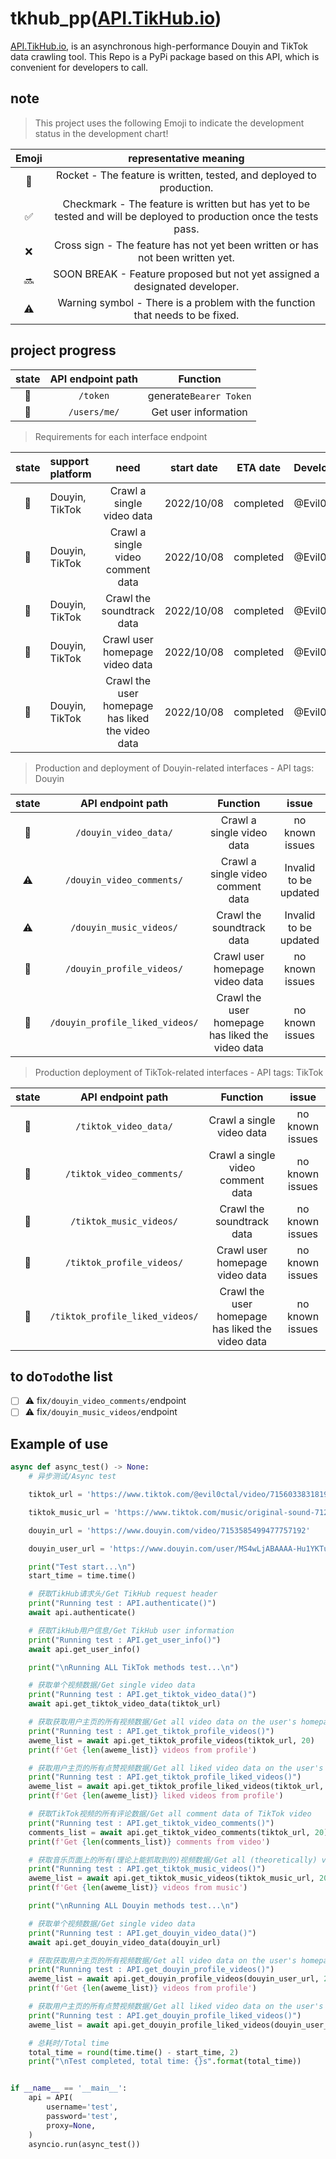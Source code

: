 # tkhub_pp([API.TikHub.io](https://api.tikhub.io/docs))

[API.TikHub.io](https://api.tikhub.io/docs), is an asynchronous high-performance Douyin and TikTok data crawling tool. This Repo is a PyPi package based on this API, which is convenient for developers to call.

## note

> This project uses the following Emoji to indicate the development status in the development chart!

| Emoji |                                                representative meaning                                               |
| :---: | :-----------------------------------------------------------------------------------------------------------------: |
|   🚀  |                         Rocket - The feature is written, tested, and deployed to production.                        |
|   ✅   | Checkmark - The feature is written but has yet to be tested and will be deployed to production once the tests pass. |
|   ❌   |                    Cross sign - The feature has not yet been written or has not been written yet.                   |
|   🔜  |                      SOON BREAK - Feature proposed but not yet assigned a designated developer.                     |
|   ⚠️  |                    Warning symbol - There is a problem with the function that needs to be fixed.                    |

## project progress

| state | API endpoint path |        Function        |
| :---: | :---------------: | :--------------------: |
|   🚀  |      `/token`     | generate`Bearer Token` |
|   🚀  |    `/users/me/`   |  Get user information  |

> Requirements for each interface endpoint

| state | support platform |                       need                       | start date |  ETA date |  Developer |
| :---: | :--------------- | :----------------------------------------------: | :--------: | :-------: | :--------: |
|   🚀  | Douyin, TikTok   |             Crawl a single video data            | 2022/10/08 | completed | @Evil0ctal |
|   🚀  | Douyin, TikTok   |         Crawl a single video comment data        | 2022/10/08 | completed | @Evil0ctal |
|   🚀  | Douyin, TikTok   |             Crawl the soundtrack data            | 2022/10/08 | completed | @Evil0ctal |
|   🚀  | Douyin, TikTok   |          Crawl user homepage video data          | 2022/10/08 | completed | @Evil0ctal |
|   🚀  | Douyin, TikTok   | Crawl the user homepage has liked the video data | 2022/10/08 | completed | @Evil0ctal |

> Production and deployment of Douyin-related interfaces - API tags: Douyin

| state |        API endpoint path        |                     Function                     |         issue         |
| :---: | :-----------------------------: | :----------------------------------------------: | :-------------------: |
|   🚀  |      `/douyin_video_data/`      |             Crawl a single video data            |    no known issues    |
|   ⚠️  |    `/douyin_video_comments/`    |         Crawl a single video comment data        | Invalid to be updated |
|   ⚠️  |     `/douyin_music_videos/`     |             Crawl the soundtrack data            | Invalid to be updated |
|   🚀  |    `/douyin_profile_videos/`    |          Crawl user homepage video data          |    no known issues    |
|   🚀  | `/douyin_profile_liked_videos/` | Crawl the user homepage has liked the video data |    no known issues    |

> Production deployment of TikTok-related interfaces - API tags: TikTok

| state |        API endpoint path        |                     Function                     |      issue      |
| :---: | :-----------------------------: | :----------------------------------------------: | :-------------: |
|   🚀  |      `/tiktok_video_data/`      |             Crawl a single video data            | no known issues |
|   🚀  |    `/tiktok_video_comments/`    |         Crawl a single video comment data        | no known issues |
|   🚀  |     `/tiktok_music_videos/`     |             Crawl the soundtrack data            | no known issues |
|   🚀  |    `/tiktok_profile_videos/`    |          Crawl user homepage video data          | no known issues |
|   🚀  | `/tiktok_profile_liked_videos/` | Crawl the user homepage has liked the video data | no known issues |

## to do`Todo`the list

-   [ ] ⚠️ fix`/douyin_video_comments/`endpoint
-   [ ] ⚠️ fix`/douyin_music_videos/`endpoint

## Example of use

```python
async def async_test() -> None:
    # 异步测试/Async test

    tiktok_url = 'https://www.tiktok.com/@evil0ctal/video/7156033831819037994'

    tiktok_music_url = 'https://www.tiktok.com/music/original-sound-7128362040359488261'

    douyin_url = 'https://www.douyin.com/video/7153585499477757192'

    douyin_user_url = 'https://www.douyin.com/user/MS4wLjABAAAA-Hu1YKTuhE3QkCHD5yU26k--RUZiaoMRtpfmeid-Z_o'

    print("Test start...\n")
    start_time = time.time()

    # 获取TikHub请求头/Get TikHub request header
    print("Running test : API.authenticate()")
    await api.authenticate()

    # 获取TikHub用户信息/Get TikHub user information
    print("Running test : API.get_user_info()")
    await api.get_user_info()

    print("\nRunning ALL TikTok methods test...\n")

    # 获取单个视频数据/Get single video data
    print("Running test : API.get_tiktok_video_data()")
    await api.get_tiktok_video_data(tiktok_url)

    # 获取获取用户主页的所有视频数据/Get all video data on the user's homepage
    print("Running test : API.get_tiktok_profile_videos()")
    aweme_list = await api.get_tiktok_profile_videos(tiktok_url, 20)
    print(f'Get {len(aweme_list)} videos from profile')

    # 获取用户主页的所有点赞视频数据/Get all liked video data on the user's homepage
    print("Running test : API.get_tiktok_profile_liked_videos()")
    aweme_list = await api.get_tiktok_profile_liked_videos(tiktok_url, 20)
    print(f'Get {len(aweme_list)} liked videos from profile')

    # 获取TikTok视频的所有评论数据/Get all comment data of TikTok video
    print("Running test : API.get_tiktok_video_comments()")
    comments_list = await api.get_tiktok_video_comments(tiktok_url, 20)
    print(f'Get {len(comments_list)} comments from video')

    # 获取音乐页面上的所有(理论上能抓取到的)视频数据/Get all (theoretically) video data on the music page
    print("Running test : API.get_tiktok_music_videos()")
    aweme_list = await api.get_tiktok_music_videos(tiktok_music_url, 20)
    print(f'Get {len(aweme_list)} videos from music')

    print("\nRunning ALL Douyin methods test...\n")

    # 获取单个视频数据/Get single video data
    print("Running test : API.get_douyin_video_data()")
    await api.get_douyin_video_data(douyin_url)

    # 获取获取用户主页的所有视频数据/Get all video data on the user's homepage
    print("Running test : API.get_douyin_profile_videos()")
    aweme_list = await api.get_douyin_profile_videos(douyin_user_url, 20)
    print(f'Get {len(aweme_list)} videos from profile')

    # 获取用户主页的所有点赞视频数据/Get all liked video data on the user's homepage
    print("Running test : API.get_douyin_profile_liked_videos()")
    aweme_list = await api.get_douyin_profile_liked_videos(douyin_user_url, 20)

    # 总耗时/Total time
    total_time = round(time.time() - start_time, 2)
    print("\nTest completed, total time: {}s".format(total_time))


if __name__ == '__main__':
    api = API(
        username='test',
        password='test',
        proxy=None,
    )
    asyncio.run(async_test())
```
